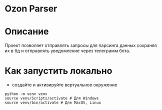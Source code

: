 # Ozon Parser
# Описание
Проект позволяет отправлять запросы для парсинга данных сохраняя их в бд и отправлять уведомление через телеграмм бота.
# Как запустить локально
- создайте и активируйте вертуальное окружение
```
python -m venv venv
source venv/Scripts/activate # Для Windows
source venv/bin/activate # Для MacOS, Linux
```
